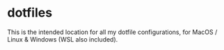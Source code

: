 # dotfiles

This is the intended location for all my dotfile configurations, for MacOS / Linux & Windows (WSL also included).

